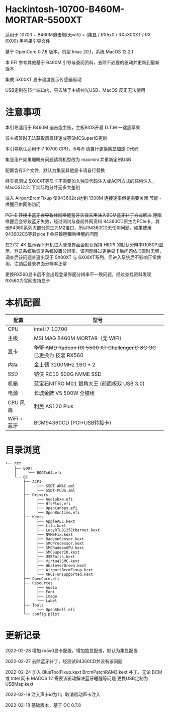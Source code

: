 # Hackintosh-10700-B460M-MORTAR-5500XT

适用于 10700 + B460M迫击炮(无wifi) + (集显 / RX5x0 / RX5X00XT / RX 6X00) 黑苹果引导文件 

基于 OpenCore 0.7.8 版本，机型 Imac 20,1，系统 MacOS 12.2.1

本 EFI 参考其他基于 B460M 引导与查阅资料，去除不必要的驱动并更新到最新版本

集成 5X00XT 显卡温度显示传感器驱动

USB定制在15个端口内，只去除了主板神光USB，MacOS 反正无法使用

# 注意事项

本引导适用于 B460M 迫击炮主板，主板BIOS开启 D.T.M 一键黑苹果

该主板暂时无法获取风扇转速或等SMCSuperIO更新

本引导默认适用于i7 10700 CPU，i5与i9 请自行更换集显加速ID代码

集显用户如果睡眠有问题请将机型改为 macmini 并重新定制USB

配置含有3个文件，默认为集显其他显卡请自行替换

经实机测试 5X00XT等显卡不需要加入独显代码注入或ACPI方式的任何注入，MacOS12.2.1下实际跑分并无多大差别

注入 AirportBrcmFixup 使943602cs达到 1300M 连接速率但是需要关闭 节能 - 唤醒已供网络访问

~~PCI-E 转接卡蓝牙会导致休眠唤醒蓝牙失效采用注入BCM蓝牙补丁方式解决~~
睡眠唤醒后会导致蓝牙失效，经过测试与查阅外网资料 94360CD原生为PCIe卡，其他94360系列大部分原生为M2接口，所以94360CD无任何问题，如果使用943602CS等转pice卡会导致睡眠后唤醒的问题

在27寸 4K 显示器下开机进入登录界面会默认保持 HIDPI 的默认分辨率(1080P)显示，登录系统后恢复系统设置分辨率，该问题经过更换显卡后问题依旧暂时无解，调查后该问题普遍出现于 5X00XT 与 6X00XT系列，但进入系统后不影响正常使用，注销后登录界面分辨率正常

更换RX560显卡后不会出现登录界面分辨率不一致问题，经过查找资料发现RX560为官网支持显卡

# 本机配置

| 配置        | 型号                                                            |
|-----------|---------------------------------------------------------------|
| CPU       | intel i7 10700                                                |
| 主板        | MSI MAG B460M MORTAR（无 WiFi）                                  |
| 显卡        | ~~华擎 AMD Radeon RX 5500 XT Challenger D 8G OC~~ 已更换为 技嘉 RX560 |
| 内存        | 金士顿 3200MHz 16G * 2                                           |
| SSD       | 铠侠 RC10 500G NVME SSD                                         |
| 机箱        | 蓝宝石NITRO M01 银角大王 (前面板双 USB 3.0)                              |
| 电源        | 长城金牌 V5 500W 全模组                                              |
| CPU 风扇    | 利民 AS120 Plus                                                 |
| WiFi + 蓝牙 | BCM94360CD (PCI+USB转接卡)                                       |


# 目录浏览

```
└── EFI
    ├── BOOT
    │     └── BOOTx64.efi
    └── OC
        ├── ACPI
        │     ├── SSDT-AWAC.aml
        │     └── SSDT-PLUG.aml
        ├── Drivers
        │     ├── AudioDxe.efi
        │     ├── HfsPlus.efi
        │     ├── OpenCanopy.efi
        │     └── OpenRuntime.efi
        ├── Kexts
        │     ├── AppleALC.kext
        │     ├── Lilu.kext
        │     ├── LucyRTL8125Ethernet.kext
        │     ├── NVMeFix.kext
        │     ├── RadeonSensor.kext
        │     ├── SMCProcessor.kext
        │     ├── SMCRadeonGPU.kext
        │     ├── SMCSuperIO.kext
        │     ├── USBPorts.kext
        │     ├── VirtualSMC.kext
        │     ├── WhateverGreen.kext
        │     ├── AirportBrcmFixup.kext
        │     └── XHCI-unsupported.kext
        ├── OpenCore.efi
        ├── Resources
        │     ├── Audio
        │     ├── Font
        │     ├── Image
        │     └── Label
        ├── Tools
        │     └── OpenShell.efi
        └── config.plist

```


# 更新记录

2022-02-28
增加 rx5x0显卡配置，增加独显配置，默认为集显配置

2022-02-27
去除蓝牙补丁，经测试94360CD并没有该问题

2022-02-24
加入 BlueToolFixup.kext  BrcmPatchRAM3.kext 补丁，无论 BCM 或 Intel 网卡 MACOS 12 需要该驱动解决蓝牙睡醒等问题
更换USB定制为 USBMap.kext

2022-02-19
注入声卡id为11，取消启动声卡注入

2022-02-18
基础版本，基于 OC 0.7.8


